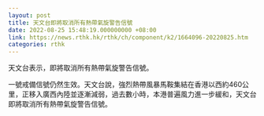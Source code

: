 ```yaml
---
layout: post
title: 天文台即將取消所有熱帶氣旋警告信號
date: 2022-08-25 15:48:19.000000000 +08:00
link: https://news.rthk.hk/rthk/ch/component/k2/1664096-20220825.htm
categories: rthk
---
```


天文台表示，即將取消所有熱帶氣旋警告信號。

一號戒備信號仍然生效。天文台說，強烈熱帶風暴馬鞍集結在香港以西約460公里，正移入廣西內陸並逐漸減弱，過去數小時，本港普遍風力進一步緩和，天文台即將取消所有熱帶氣旋警告信號。
